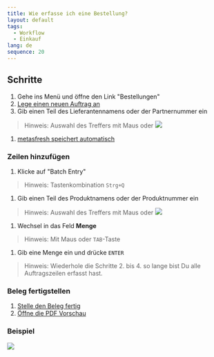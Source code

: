 ```yaml
---
title: Wie erfasse ich eine Bestellung?
layout: default
tags:
  - Workflow
  - Einkauf
lang: de
sequence: 20
---
```


## Schritte

1. Gehe ins Menü und öffne den Link "Bestellungen"
1. [Lege einen neuen Auftrag an](Neuer_Datensatz_Fenster_Webui)
1. Gib einen Teil des Lieferantennamens oder der Partnernummer ein
> Hinweis: Auswahl des Treffers mit Maus oder ![](assets/Workflow_Auftrag_Bis_Rechnung_WebUI-73797.png)

1. [metasfresh speichert automatisch](Speicheranzeige)

### Zeilen hinzufügen
1. Klicke auf "Batch Entry"
> Hinweis: Tastenkombination `Strg+Q`

1. Gib einen Teil des Produktnamens oder der Produktnummer ein
> Hinweis: Auswahl des Treffers mit Maus oder ![](assets/Workflow_Auftrag_Bis_Rechnung_WebUI-73797.png)

1. Wechsel in das Feld **Menge**
> Hinweis: Mit Maus oder `TAB`-Taste

1. Gib eine Menge ein und drücke `ENTER`
> Hinweis: Wiederhole die Schritte 2. bis 4. so lange bist Du alle Auftragszeilen erfasst hast.

### Beleg fertigstellen

1. [Stelle den Beleg fertig](BelegverarbeitungFertigstellen)
1. [Öffne die PDF Vorschau](PDFVorschau)

### Beispiel

![](assets/NeueBestellung.gif)

